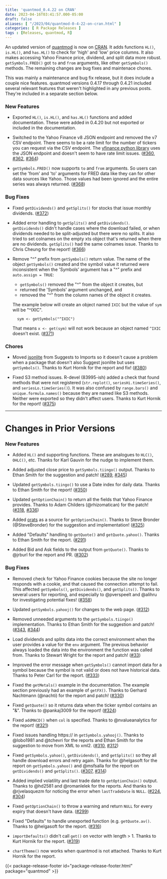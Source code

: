 ```yaml
---
title: 'quantmod_0.4.22 on CRAN'
date: 2023-04-16T03:41:57.000-05:00
draft: false
aliases: [ "/2023/04/quantmod-0-4-22-on-cran.html" ]
categories: [ R Package Releases ]
tags : [Releases, quantmod, R]
---
```


An updated version of [quantmod](http://cran.r-project.org/package=quantmod) is now on [CRAN](http://cran.r-project.org/). It adds functions `HL()`, `is.HL()`, and `has.HL()` to check for 'high' and 'low' price columns. It also makes accessing Yahoo Finance price, dividend, and split data more robust. `getSymbols.FRED()` got `to` and `from` arguments, like other `getSymbols()` methods. The remaining changes are bug fixes and maintenace chores.

<!--more-->

This was mainly a maintenance and bug fix release, but it does include a couple nice features. quantmod versions 0.4.17 through 0.4.21 included several relevant features that weren't highlighted in any previous posts. They're included in a separate section below.


### New Features

* Exported `HL()`, `is.HL()`, and `has.HL()` functions and added documentation. These were added in 0.4.20 but not exported or included in the documentation.

* Switched to the Yahoo Finance v8 JSON endpoint and removed the v7 CSV endpoint. There seems to be a rate limit for the number of tickers you can request via the CSV endpoint. The [yfinance python library](https://github.com/ranaroussi/yfinance) uses the JSON endpoint and doesn't seem to have rate limit issues. ([#360](https://github.com/joshuaulrich/quantmod/issues/360), [#362](https://github.com/joshuaulrich/quantmod/issues/362), [#364](https://github.com/joshuaulrich/quantmod/issues/364))

* `getSymbols.FRED()` now supports `to` and `from` arguments. So users can set the 'from' and 'to' arguments for FRED data like they can for other data sources like Yahoo. Those values had been ignored and the entire series was always returned. ([#368](https://github.com/joshuaulrich/quantmod/issues/368))

### Bug Fixes

* Fixed `getDividends()` and `getSplits()` for stocks that issue monthly dividends. ([#372](https://github.com/joshuaulrich/quantmod/issues/372))

* Added error handling to `getSplits()` and `getDividends()`. `getDividends()` didn't handle cases where the download failed, or when dividends needed to be split-adjusted but there were no splits. It also tried to set colnames on the empty xts object that's returned when there are no dividends. `getSplits()` had the same colnames issue. Thanks to Chris Cheung for the report! ([#366](https://github.com/joshuaulrich/quantmod/issues/366))

* Remove "^" prefix from `getSymbols()` return value. The name of the object `getSymbols()` created and the symbol value it returned were inconsistent when the 'Symbols' argument has a "^" prefix and `auto.assign = TRUE`:
    * `getSymbols()` removed the "^" from the object it creates, but
    * returned the 'Symbols' argument unchanged, and
    * removed the "^" from the column names of the object it creates.

    The example below will create an object named `IXIC` but the value of `sym` will be "^IXIC".

        sym <- getSymbols("^IXIC")

    That means `x <- get(sym)` will not work because an object named `^IXIC` doesn't exist. ([#371](https://github.com/joshuaulrich/quantmod/issues/371))

### Chores

* Moved [jsonlite](http://cran.r-project.org/package=jsonlite) from Suggests to Imports so it doesn't cause a problem when a package that doesn't also Suggest jsonlite but uses `getSymbols()`. Thanks to Kurt Hornik for the report and fix! ([#380](https://github.com/joshuaulrich/quantmod/issues/380))

* Fixed S3 method issues. R-devel (83995-ish) added a check that found methods that were not registered (`str.replot()`, `seriesHi.timeSeries()`, and `seriesLo.timeSeries()`). It was also confused by `range.bars()` and `unique.formula.names()` because they are named like S3 methods. Neither were exported so they didn't affect users. Thanks to Kurt Hornik for the report! ([#375](https://github.com/joshuaulrich/quantmod/issues/375))

-----

# Changes in Prior Versions

### New Features

* Added `HL()` and supporting functions. These are analogues to `HLC()`, `OHLC()`, etc. Thanks for Karl Gauvin for the nudge to implement them.

* Added adjusted close price to `getSymbols.tiingo()` output. Thanks to Ethan Smith for the suggestion and patch! ([#289](https://github.com/joshuaulrich/quantmod/issues/289), [#345](https://github.com/joshuaulrich/quantmod/pull/345))

* Updated `getSymbols.tiingo()` to use a Date index for daily data. Thanks to Ethan Smith for the report! ([#350](https://github.com/joshuaulrich/quantmod/issues/350))

* Updated `getOptionChain()` to return all the fields that Yahoo Finance provides. Thanks to Adam Childers (@rhizomatican) for the patch! ([#318](https://github.com/joshuaulrich/quantmod/issues/318), [#336](https://github.com/joshuaulrich/quantmod/pull/336))

* Added [orats](https://docs.orats.io) as a source for `getOptionChain()`. Thanks to Steve Bronder (@SteveBronder) for the suggestion and implementation! ([#325](https://github.com/joshuaulrich/quantmod/pull/325))

* Added "Defaults" handling to `getQuote()` and `getQuote.yahoo()`. Thanks to Ethan Smith for the report. ([#291](https://github.com/joshuaulrich/quantmod/issues/291))

* Added Bid and Ask fields to the output from `getQuote()`. Thanks to @jrburl for the report and PR. ([#302](https://github.com/joshuaulrich/quantmod/pull/302))

### Bug Fixes

* Removed check for Yahoo Finance cookies because the site no longer responds with a cookie, and that caused the connection attempt to fail. This affected `getSymbols()`, `getDividends()`, and `getSplits()`. Thanks to several users for reporting, and especially to @pverspeelt and @alihru for investigating potential fixes! ([#358](https://github.com/joshuaulrich/quantmod/issues/358))

* Updated `getSymbols.yahooj()` for changes to the web page. ([#312](https://github.com/joshuaulrich/quantmod/issues/312))

* Removed unneeded arguments to the `getSymbols.tiingo()` implementation. Thanks to Ethan Smith for the suggestion and patch! ([#343](https://github.com/joshuaulrich/quantmod/issues/343), [#344](https://github.com/joshuaulrich/quantmod/pull/344))

* Load dividends and splits data into the correct environment when the user provides a value for the `env` argument. The previous behavior always loaded the data into the environment the function was called from. Thanks to Stewart Wright for the report and patch! ([#33](https://github.com/joshuaulrich/quantmod/issues/33))

* Improved the error message when `getSymbols()` cannot import data for a symbol because the symbol is not valid or does not have historical data. Thanks to Peter Carl for the report. ([#333](https://github.com/joshuaulrich/quantmod/issues/333))

* Fixed the `getMetals()` example in the documentation. The example section previously had an example of `getFX()`. Thanks to Gerhard Nachtmann (@nachti) for the report and patch! ([#330](https://github.com/joshuaulrich/quantmod/issues/330))

* Fixed `getQuote()` so it returns data when the ticker symbol contains an "&". Thanks to @pankaj3009 for the report! ([#324](https://github.com/joshuaulrich/quantmod/issues/324))

* Fixed `addMACD()` when `col` is specified. Thanks to @nvalueanalytics for the report! ([#321](https://github.com/joshuaulrich/quantmod/issues/321))

* Fixed issues handling https:// in `getSymbols.yahooj()`. Thanks to @lobo1981 and @tchevri for the reports and Ethan Smith for the suggestion to move from XML to xml2. ([#310](https://github.com/joshuaulrich/quantmod/issues/310), [#312](https://github.com/joshuaulrich/quantmod/issues/312))

* Fixed `getSymbols.yahoo()`, `getDividends()`, and `getSplits()` so they all handle download errors and retry again. Thanks for @helgasoft for the report on `getSymbols.yahoo()` and @msfsalla for the report on `getDividends()` and `getSplits()`. ([#307](https://github.com/joshuaulrich/quantmod/issues/307), [#314](https://github.com/joshuaulrich/quantmod/issues/314))

* Added implied volatility and last trade date to `getOptionChain()` output. Thanks to @hd2581 and @romanlelek for the reports. And thanks to @rjvelasquezm for noticing the error when `lastTradeDate` is `NULL`. ([#224](https://github.com/joshuaulrich/quantmod/issues/224), [#304](https://github.com/joshuaulrich/quantmod/issues/304))

* Fixed `getOptionChain()` to throw a warning and return `NULL` for every expiry that doesn't have data. ([#299](https://github.com/joshuaulrich/quantmod/issues/299))

* Fixed "Defaults" to handle unexported function (e.g. `getQuote.av()`. Thanks to @helgasoft for the report. ([#316](https://github.com/joshuaulrich/quantmod/issues/316))

* `importDefaults()` didn't call `get()` on vector with length > 1. Thanks to Kurt Hornik for the report. ([#319](https://github.com/joshuaulrich/quantmod/issues/319))

* `chartTheme()` now works when quantmod is not attached. Thanks to Kurt Hornik for the report.

{{< package-release-footer id="package-release-footer.html" package="quantmod" >}}
